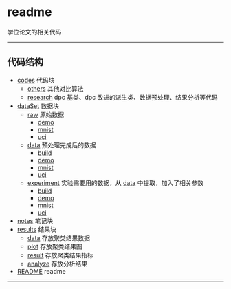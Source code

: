 # readme

学位论文的相关代码

---

## 代码结构

* [codes](codes) 代码块
    * [others](codes/others) 其他对比算法
    * [research](codes/research) dpc 基类、dpc 改进的派生类、数据预处理、结果分析等代码
* [dataSet](dataSet) 数据块
    * [raw](dataSet/raw) 原始数据
        * [demo](dataSet/raw/demo)
        * [mnist](dataSet/raw/mnist)
        * [uci](dataSet/raw/uci)
    * [data](dataSet/data) 预处理完成后的数据
        * [build](dataSet/data/build)
        * [demo](dataSet/data/demo)
        * [mnist](dataSet/data/mnist)
        * [uci](dataSet/data/uci)
    * [experiment](dataSet/experiment/) 实验需要用的数据，从 [data](dataSet/data/) 中提取，加入了相关参数
        * [build](dataSet/data/build)
        * [demo](dataSet/data/demo)
        * [mnist](dataSet/data/mnist)
        * [uci](dataSet/data/uci)
* [notes](notes) 笔记块
* [results](results) 结果块
    * [data](results/data) 存放聚类结果数据
    * [plot](results/plot) 存放聚类结果图
    * [result](results/result) 存放聚类结果指标
    * [analyze](results/analyze) 存放分析结果
* [README](README.md) readme

---
